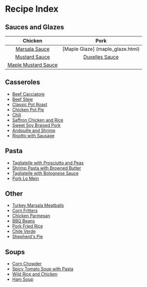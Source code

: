 # Recipe Index

## Sauces and Glazes


| Chicken         | Pork             |
| :-------:       | :----:           |
| [Marsala Sauce](marsala_sauce.html)   | [Maple Glaze] (maple_glaze.html)     |
| [Mustard Sauce](mustard_sauce.html)   | [Duxelles Sauce](duxelles_sauce.html)   |
| [Maple Mustard Sauce](maple_mustard.html) |


## Casseroles
* [Beef Cacciatore](beef_cacciatore.html)
* [Beef Stew](beef_stew.html)
* [Classic Pot Roast](pot_roast.html)
* [Chicken Pot Pie](chicken_pot_pie.html)
* [Chili](chili.html)
* [Saffron Chicken and Rice](saffron_chicken.html)
* [Sweet Soy Braised Pork](sweet_soy_port.html)
* [Andouille and Shrimp](andouille_shrimp.html)
* [Risotto with Sausage](risotto_with_sausage.html)


## Pasta
* [Tagliatelle with Prosciutto and Peas](tagliatelle_peas.html)
* [Shrimp Pasta with Browned Butter](shrimp_browned_butter.html)
* [Tagliatelle with Bolognese Sauce](tagliatelle_bolognese.html)
* [Pork Lo Mein](pork_lo_mein.html)


## Other
* [Turkey Marsala Meatballs](marsala_meatballs.html)
* [Corn Fritters](corn_fritters.html)
* [Chicken Parmesan](chicken_parm.html)
* [BBQ Beans](bbq_beans.html)
* [Pork Fried Rice](pork_fried_rice.html)
* [Chile Verde](chile_verde.html)
* [Shepherd's Pie](shepherds_pie.html)


## Soups
* [Corn Chowder](corn_chowder.html)
* [Spicy Tomato Soup with Pasta](spicy_tomato_soup.html)
* [Wild Rice and Chicken](wild_rice_soup.html)
* [Ham Soup](ham_soup.html)
